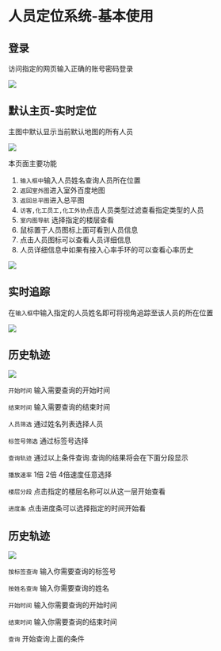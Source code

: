 # 人员定位系统-基本使用



## 登录

访问指定的网页输入正确的账号密码登录

![](https://xindoo-doc.oss-cn-shanghai.aliyuncs.com/doc20191104162827.png)

## 默认主页-实时定位

主图中默认显示当前默认地图的所有人员

![](https://xindoo-doc.oss-cn-shanghai.aliyuncs.com/doc20191104162850.png)

本页面主要功能

1. `输入框中`输入人员姓名查询人员所在位置
2. `返回室外图`进入室外百度地图
3. `返回总平图`进入总平图
4. `访客,化工员工,化工外协`点击人员类型过滤查看指定类型的人员
5. `室内图导航` 选择指定的楼层查看
6. 鼠标置于人员图标上面可看到人员信息
7. 点击人员图标可以查看人员详细信息
8. 人员详细信息中如果有接入心率手环的可以查看心率历史

![](https://xindoo-doc.oss-cn-shanghai.aliyuncs.com/doc20191104164002.png)

## 实时追踪

在`输入框`中输入指定的人员姓名即可将视角追踪至该人员的所在位置

![](https://xindoo-doc.oss-cn-shanghai.aliyuncs.com/doc20191104164110.png)



## 历史轨迹

![](https://xindoo-doc.oss-cn-shanghai.aliyuncs.com/doc20191104164305.png)

`开始时间` 输入需要查询的开始时间

`结束时间` 输入需要查询的结束时间

`人员筛选` 通过姓名列表选择人员

`标签号筛选` 通过标签号选择

`查询轨迹` 通过以上条件查询.查询的结果将会在下面分段显示

`播放速率` 1倍 2倍 4倍速度任意选择

`楼层分段` 点击指定的楼层名称可以从这一层开始查看

`进度条` 点击进度条可以选择指定的时间开始看



## 历史轨迹

![](https://xindoo-doc.oss-cn-shanghai.aliyuncs.com/doc20191104164655.png)

`按标签查询` 输入你需要查询的标签号

`按姓名查询` 输入你需要查询的姓名 

`开始时间` 输入你需要查询的开始时间

`结束时间` 输入你需要查询的结束时间

`查询` 开始查询上面的条件







